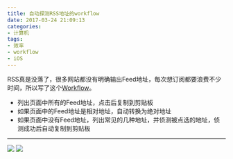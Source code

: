 ```yaml
---
title: 自动探测RSS地址的workflow
date: 2017-03-24 21:09:13
categories:
- 计算机
tags:
- 效率
- workflow
- iOS
---
```


RSS真是没落了，很多网站都没有明确输出Feed地址，每次想订阅都要浪费不少时间，所以写了这个[Workflow](https://workflow.is/workflows/7f02a38a6c21414a96a4f96600c94662)。

- 列出页面中所有的Feed地址，点击后复制到剪贴板
- 如果页面中的Feed地址是相对地址，自动转换为绝对地址
- 如果页面中没有Feed地址，列出常见的几种地址，并侦测被点选的地址，侦测成功后自动复制到剪贴板

---

![](https://ww1.sinaimg.cn/large/006tNc79ly1fdy95stcokj30ih0wugnk.jpg)
![](https://ww3.sinaimg.cn/large/006tNc79ly1fdy95w6sncj30ih0wumyy.jpg)
